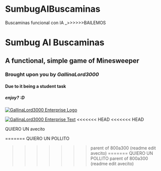 # SumbugAIBuscaminas
Buscaminas funcional con IA
_>>>>>>BAILEMOS
# Sumbug AI Buscaminas
## A functional, simple game of Minesweeper
### Brought upon you by *GallinaLord3000*
#### Due to it being a student task
##### enjoy? :D


[![GallinaLord3000 Enterprise Logo](http://https://drive.google.com/file/d/11cy3cYKC47C_8QoF10vrkADiVu2-KV1F/view?usp=sharing "GallinaLord3000 Enterprise Logo")](http://https://drive.google.com/file/d/11cy3cYKC47C_8QoF10vrkADiVu2-KV1F/view?usp=sharing "GallinaLord3000 Enterprise Logo")

[![GallinaLord3000 Enterprise Text](https://drive.google.com/file/d/1uE4HTwI_grYt1Idp4ubuxSbaeAwW65DP/view?usp=sharing "GallinaLord3000 Enterprise Text")](https://drive.google.com/file/d/1uE4HTwI_grYt1Idp4ubuxSbaeAwW65DP/view?usp=sharing "GallinaLord3000 Enterprise Text")
<<<<<<< HEAD
<<<<<<< HEAD

QUIERO UN avecito

=======
QUIERO UN POLLITO
>>>>>>> parent of 800a300 (readme edit avecito)
=======
QUIERO UN POLLITO
>>>>>>> parent of 800a300 (readme edit avecito)
